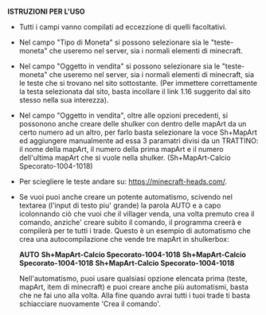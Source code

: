 **ISTRUZIONI PER L'USO**

- Tutti i campi vanno compilati ad eccezzione di quelli facoltativi.

  

- Nel campo "Tipo di Moneta" si possono selezionare sia le "teste-moneta" che useremo nel server, sia
  i normali elementi di minecraft.

  
  
- Nel campo "Oggetto in vendita" si possono selezionare sia le "teste-moneta" che useremo nel server, sia
  i normali elementi di minecraft, sia le teste che si trovano nel sito sottostante. (Per immettere
  correttamente la testa selezionata dal sito, basta incollare il link 1.16 suggerito dal
  sito stesso nella sua interezza).

  
  
- Nel campo "Oggetto in vendita", oltre alle opzioni precedenti, si possonono anche creare delle shulker con dentro
  delle mapArt da un certo numero ad un altro, per farlo basta selezionare la voce Sh+MapArt ed aggiungere
  manualmente ad essa 3 paramatri divisi da un TRATTINO: il nome della mapArt, il numero della prima mapArt e
  il numero dell'ultima mapArt che si vuole nella shulker. (Sh+MapArt-Calcio Specorato-1004-1018)

- Per sciegliere le teste andare su: https://minecraft-heads.com/.

  

- Se vuoi puoi anche creare un potente automatismo, scivendo nel textarea (l'input di testo piu' grande) la parola AUTO e a capo icolonnando ciò che vuoi
  che il villager venda, una volta premuto crea il comando, anziche' creare subito il comando, il programma creerà e compilerà per te tutti i trade.
  Questo è un esempio di automatismo che crea una autocompilazione che vende tre mapArt in shulkerbox:

  **AUTO**
  **Sh+MapArt-Calcio Specorato-1004-1018**
  **Sh+MapArt-Calcio Specorato-1004-1018**
  **Sh+MapArt-Calcio Specorato-1004-1018**

  Nell'automatismo, puoi usare qualsiasi opzione elencata prima (teste, mapArt, item di minecraft) e puoi creare anche più automatismi, basta che ne fai uno alla volta.
  Alla fine quando avrai tutti i tuoi trade ti basta schiacciare nuovamente 'Crea il comando'.
